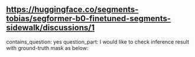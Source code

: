 ## https://huggingface.co/segments-tobias/segformer-b0-finetuned-segments-sidewalk/discussions/1

contains_question: yes
question_part: I would like to check inference result with ground-truth mask as below: